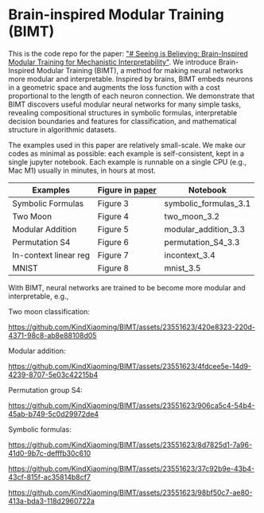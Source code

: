 # Brain-inspired Modular Training (BIMT)
This is the code repo for the paper: ["# Seeing is Believing: Brain-Inspired Modular Training for Mechanistic Interpretability"](https://arxiv.org/abs/2305.08746). We introduce Brain-Inspired Modular Training (BIMT), a method for making neural networks more modular and interpretable. Inspired by brains, BIMT embeds neurons in a geometric space and augments the loss function with a cost proportional to the length of each neuron connection. We demonstrate that BIMT discovers useful modular neural networks for many simple tasks, revealing compositional structures in symbolic formulas, interpretable decision boundaries and features for classification, and mathematical structure in algorithmic datasets. 

The examples used in this paper are relatively small-scale. We make our codes as minimal as possible: each example is self-consistent, kept in a single jupyter notebook. Each example is runnable on a single CPU (e.g., Mac M1) usually in minutes, in hours at most. 

|Examples| Figure in [paper](https://arxiv.org/abs/2305.08746) | Notebook |
|--|--|--|
|Symbolic Formulas|Figure 3| symbolic_formulas_3.1|
|Two Moon | Figure 4 | two_moon_3.2 |
|Modular Addition | Figure 5 | modular_addition_3.3 |
|Permutation S4 | Figure 6 | permutation_S4_3.3 |
|In-context linear reg | Figure 7 | incontext_3.4 |
| MNIST | Figure 8 | mnist_3.5 |

With BIMT, neural networks are trained to be become more modular and interpretable, e.g.,

Two moon classification:

https://github.com/KindXiaoming/BIMT/assets/23551623/420e8323-220d-4371-98c8-ab8e88108d05

Modular addition:

https://github.com/KindXiaoming/BIMT/assets/23551623/4fdcee5e-14d9-4239-8707-5e03c42215b4

Permutation group S4:

https://github.com/KindXiaoming/BIMT/assets/23551623/906ca5c4-54b4-45ab-b749-5c0d29972de4

Symbolic formulas:

https://github.com/KindXiaoming/BIMT/assets/23551623/8d7825d1-7a96-41d0-9b7c-defffb30c610

https://github.com/KindXiaoming/BIMT/assets/23551623/37c92b9e-43b4-43cf-815f-ac35814b8cf7

https://github.com/KindXiaoming/BIMT/assets/23551623/98bf50c7-ae80-413a-bda3-118d2960722a




